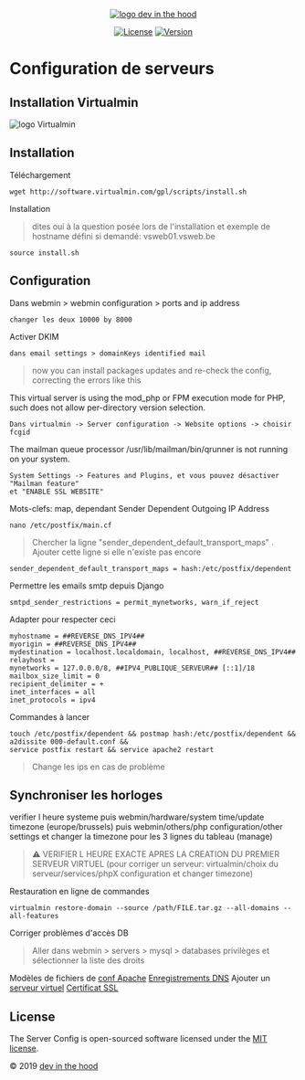 <p align="center">
    <a href="https://devinthehood.com"><img src="https://github.com/jul6art/slim-skeleton/blob/master/assets/img/logo.png?raw=true" alt="logo dev in the hood"></a>
</p>

<p align="center">
    <a href="https://opensource.org/licenses/MIT" target="_blank"><img src="https://img.shields.io/badge/License-MIT-yellow.svg" alt="License"></a>
    <a href="https://github.com/jul6art/server-config" target="_blank"><img src="https://img.shields.io/static/v1?label=stable&message=v1&color=success" alt="Version"></a>
</p>

Configuration de serveurs
=========================
Installation Virtualmin
-----------------------

![logo Virtualmin](https://www.virtualmin.com/images/virtualmin-logo-220x45.png "logo virtualmin")

Installation
------------

Téléchargement

```console
wget http://software.virtualmin.com/gpl/scripts/install.sh
```

Installation 
> dites oui à la question posée lors de l'installation et exemple de hostname défini si demandé: vsweb01.vsweb.be

```console
source install.sh 
```
    
Configuration
-------------

Dans webmin > webmin configuration > ports and ip address

    changer les deux 10000 by 8000
    
Activer DKIM

    dans email settings > domainKeys identified mail
    
> now you can install packages updates and re-check the config, correcting the errors like this

This virtual server is using the mod_php or FPM execution mode for PHP, such does not allow per-directory version selection.

    Dans virtualmin -> Server configuration -> Website options -> choisir fcgid

The mailman queue processor /usr/lib/mailman/bin/qrunner is not running on your system.

    System Settings -> Features and Plugins, et vous pouvez désactiver "Mailman feature"
    et "ENABLE SSL WEBSITE"
 
Mots-clefs: map, dependant
Sender Dependent Outgoing IP Address

```console
nano /etc/postfix/main.cf
```

> Chercher la ligne "sender_dependent_default_transport_maps" . Ajouter cette ligne si elle n'existe pas encore

```console
sender_dependent_default_transport_maps = hash:/etc/postfix/dependent
```
    
Permettre les emails smtp depuis Django

```console
smtpd_sender_restrictions = permit_mynetworks, warn_if_reject
```
    
Adapter pour respecter ceci
    
```console
myhostname = ##REVERSE_DNS_IPV4##
myorigin = ##REVERSE_DNS_IPV4##
mydestination = localhost.localdomain, localhost, ##REVERSE_DNS_IPV4##
relayhost =
mynetworks = 127.0.0.0/8, ##IPV4_PUBLIQUE_SERVEUR## [::1]/18
mailbox_size_limit = 0
recipient_delimiter = +
inet_interfaces = all
inet_protocols = ipv4
```

Commandes à lancer

```console
touch /etc/postfix/dependent && postmap hash:/etc/postfix/dependent &&
a2dissite 000-default.conf &&
service postfix restart && service apache2 restart
```
    
> Change les ips en cas de problème


Synchroniser les horloges
-------------------------

verifier l heure systeme
puis webmin/hardware/system time/update timezone (europe/brussels)
puis webmin/others/php configuration/other settings et changer la timezone pour les 3 lignes du tableau (manage)

> :warning: VERIFIER L HEURE EXACTE APRES LA CREATION DU PREMIER SERVEUR VIRTUEL (pour corriger un serveur: virtualmin/choix du serveur/services/phpX configuration et changer timezone)
    
Restauration en ligne de commandes

```console
virtualmin restore-domain --source /path/FILE.tar.gz --all-domains --all-features
```
    
Corriger problèmes d'accès DB
 
> Aller dans webmin > servers > mysql > databases privilèges et sélectionner la liste des droits


Modèles de fichiers de [conf Apache](VHOST.md)
[Enregistrements DNS](DNS.md)
Ajouter un [serveur virtuel](NEW_VIRTUAL_SERVER.md)
[Certificat SSL](SSL.md)


License
-------

The Server Config is open-sourced software licensed under the [MIT license](https://opensource.org/licenses/MIT).

&copy; 2019 [dev in the hood](https://devinthehood.com)
